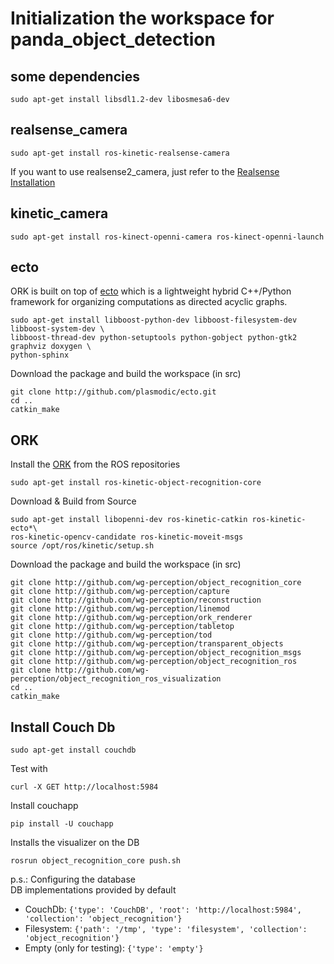 # Initialization the workspace for panda_object_detection

## some dependencies
```
sudo apt-get install libsdl1.2-dev libosmesa6-dev
```

## realsense_camera
```
sudo apt-get install ros-kinetic-realsense-camera
```
If you want to use realsense2_camera, just refer to the [Realsense Installation](https://github.com/robinloujun/robina_object_detection/blob/master/doc/Realsense_Initialization.md)

## kinetic_camera
```
sudo apt-get install ros-kinect-openni-camera ros-kinect-openni-launch
```

## ecto

ORK is built on top of [ecto](http://plasmodic.github.io/ecto/) which is a 
lightweight hybrid C++/Python framework for organizing computations as directed 
acyclic graphs.

```
sudo apt-get install libboost-python-dev libboost-filesystem-dev libboost-system-dev \
libboost-thread-dev python-setuptools python-gobject python-gtk2 graphviz doxygen \
python-sphinx 
```
Download the package and build the workspace (in src)
```
git clone http://github.com/plasmodic/ecto.git
cd ..
catkin_make
```

## ORK
Install the [ORK](https://wg-perception.github.io/object_recognition_core/) from the ROS repositories
```
sudo apt-get install ros-kinetic-object-recognition-core
```

Download & Build from Source  
```
sudo apt-get install libopenni-dev ros-kinetic-catkin ros-kinetic-ecto*\
ros-kinetic-opencv-candidate ros-kinetic-moveit-msgs
source /opt/ros/kinetic/setup.sh
```
Download the package and build the workspace (in src)
```
git clone http://github.com/wg-perception/object_recognition_core
git clone http://github.com/wg-perception/capture
git clone http://github.com/wg-perception/reconstruction
git clone http://github.com/wg-perception/linemod
git clone http://github.com/wg-perception/ork_renderer
git clone http://github.com/wg-perception/tabletop
git clone http://github.com/wg-perception/tod
git clone http://github.com/wg-perception/transparent_objects
git clone http://github.com/wg-perception/object_recognition_msgs
git clone http://github.com/wg-perception/object_recognition_ros
git clone http://github.com/wg-perception/object_recognition_ros_visualization
cd ..
catkin_make
```

## Install Couch Db
```
sudo apt-get install couchdb 
```
Test with 
```
curl -X GET http://localhost:5984
```
Install couchapp 
```
pip install -U couchapp
```
Installs the visualizer on the DB 
```
rosrun object_recognition_core push.sh
```

p.s.: Configuring the database  
DB implementations provided by default
- CouchDb: `{'type': 'CouchDB', 'root': 'http://localhost:5984', 'collection': 'object_recognition'}`
- Filesystem: `{'path': '/tmp', 'type': 'filesystem', 'collection': 'object_recognition'}`
- Empty (only for testing): `{'type': 'empty'}`   
